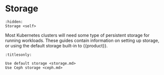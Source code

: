 # Storage

```{toctree}
:hidden:
Storage <self>
```

Most Kubernetes clusters will need some type of persistent storage for running
workloads. These guides contain information on setting up storage, or using the
default storage built-in to {{product}}.

```{toctree}
:titlesonly:

Use default storage <storage.md>
Use Ceph storage <ceph.md>
```